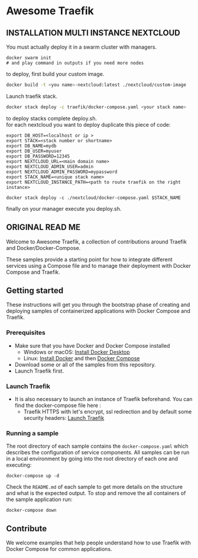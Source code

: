 # Awesome Traefik

## INSTALLATION MULTI INSTANCE NEXTCLOUD

You must actually deploy it in a swarm cluster with managers.  

```
docker swarm init
# and play command in outputs if you need more nodes

```
to deploy, first build your custom image.  
  
```bash
docker build -t <you name>-nextcloud:latest ./nextcloud/custom-image
```

Launch traefik stack.  
  
```bash
docker stack deploy -c traefik/docker-compose.yaml <your stack name>
```

to deploy stacks complete deploy.sh.    
for each nextcloud you want to deploy duplicate this piece of code:  

```
export DB_HOST=<localhost or ip >
export STACK=<stack number or shortname>
export DB_NAME=mydb
export DB_USER=myuser
export DB_PASSWORD=12345
export NEXTCLOUD_URL=<main domain name>
export NEXTCLOUD_ADMIN_USER=admin
export NEXTCLOUD_ADMIN_PASSWORD=mypassword
export STACK_NAME=<unique stack name>
export NEXTCLOUD_INSTANCE_PATH=<path to route traefik on the right instance>

docker stack deploy -c ./nextcloud/docker-compose.yaml $STACK_NAME
```
  
finally on your manager execute you deploy.sh.  
  
## ORIGINAL READ ME

Welcome to Awesome Traefik, a collection of contributions around Traefik and Docker/Docker-Compose.

These samples provide a starting point for how to integrate different services using a Compose file and to manage their deployment with Docker Compose and Traefik.

<!--lint disable awesome-toc-->
## Getting started
These instructions will get you through the bootstrap phase of creating and deploying samples of containerized applications with Docker Compose and Traefik.

### Prerequisites
- Make sure that you have Docker and Docker Compose installed
  - Windows or macOS:
    [Install Docker Desktop](https://www.docker.com/get-started)
  - Linux: [Install Docker](https://www.docker.com/get-started) and then
    [Docker Compose](https://github.com/docker/compose)
- Download some or all of the samples from this repository.
- Launch Traefik first. 

### Launch Traefik
- It is also necessary to launch an instance of Traefik beforehand. You can find the docker-compose file here :
  - Traefik HTTPS with let's encrypt, ssl redirection and by default some security headers:
    [Launch Traefik](https://github.com/lfache/awesome-traefik/blob/master/traefik/) 
      
### Running a sample

The root directory of each sample contains the `docker-compose.yaml` which
describes the configuration of service components. All samples can be run in
a local environment by going into the root directory of each one and executing:

```console
docker-compose up -d
```

Check the `README.md` of each sample to get more details on the structure and
what is the expected output.
To stop and remove the all containers of the sample application run:

```console
docker-compose down
```
<!--lint disable awesome-toc-->
## Contribute

We welcome examples that help people understand how to use Traefik with Docker Compose for
common applications. 
